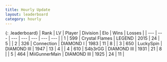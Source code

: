 ```yaml
---
title: Hourly Update
layout: leaderboard
category: hourly
---
```


{: .leaderboard}
| Rank | LV | Player | Division | Elo | Wins | Losses |
| --- | --- | --- | --- | --- | --- | --- |
| <span data-change="0">1</span> | 599 | <span title="ID: 163201">Crystal Flames</span> | LEGEND | <span data-change="-1">2015</span> | <span data-change="4">24</span> | <span data-change="2">5</span> |
| <span data-change="0">2</span> | 326 | <span title="ID: 539711">Connection</span> | DIAMOND I | <span data-change="0">1983</span> | <span data-change="0">11</span> | <span data-change="0">8</span> |
| <span data-change="0">3</span> | 650 | <span title="ID: 498412">LuckySpin</span> | DIAMOND III | <span data-change="0">1947</span> | <span data-change="0">13</span> | <span data-change="0">4</span> |
| <span data-change="3">4</span> | 610 | <span title="ID: 166888">S4b3rGG</span> | DIAMOND III | <span data-change="19">1931</span> | <span data-change="1">21</span> | <span data-change="0">8</span> |
| <span data-change="-1">5</span> | 464 | <span title="ID: 468108">MiiGunnerMain</span> | DIAMOND III | <span data-change="0">1925</span> | <span data-change="0">24</span> | <span data-change="0">11</span> |